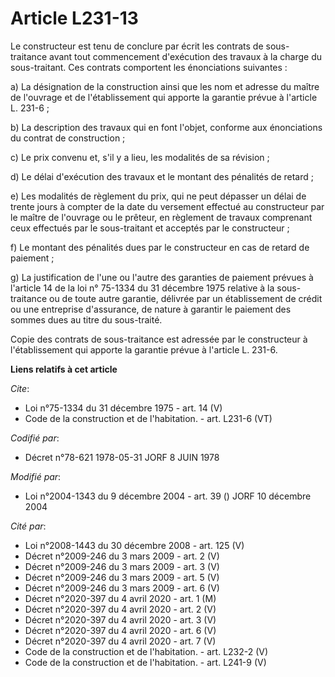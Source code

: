 # Article L231-13

Le constructeur est tenu de conclure par écrit les contrats de sous-traitance avant tout commencement d'exécution des travaux
à la charge du sous-traitant. Ces contrats comportent les énonciations suivantes : 

a) La désignation de la construction ainsi que les nom et adresse du maître de l'ouvrage et de l'établissement qui apporte la
garantie prévue à l'article L. 231-6 ; 

b) La description des travaux qui en font l'objet, conforme aux énonciations du contrat de construction ; 

c) Le prix convenu et, s'il y a lieu, les modalités de sa révision ; 

d) Le délai d'exécution des travaux et le montant des pénalités de retard ; 

e) Les modalités de règlement du prix, qui ne peut dépasser un délai de trente jours à compter de la date du versement
effectué au constructeur par le maître de l'ouvrage ou le prêteur, en règlement de travaux comprenant ceux effectués par le
sous-traitant et acceptés par le constructeur ; 

f) Le montant des pénalités dues par le constructeur en cas de retard de paiement ; 

g) La justification de l'une ou l'autre des garanties de paiement prévues à l'article 14 de la loi n° 75-1334 du 31 décembre
1975 relative à la sous-traitance ou de toute autre garantie, délivrée par un établissement de crédit ou une entreprise
d'assurance, de nature à garantir le paiement des sommes dues au titre du sous-traité. 

Copie des contrats de sous-traitance est adressée par le constructeur à l'établissement qui apporte la garantie prévue à
l'article L. 231-6.

**Liens relatifs à cet article**

_Cite_:

  - Loi n°75-1334 du 31 décembre 1975 - art. 14 (V)
  - Code de la construction et de l'habitation. - art. L231-6 (VT)

_Codifié par_:

  - Décret n°78-621 1978-05-31 JORF 8 JUIN 1978

_Modifié par_:

  - Loi n°2004-1343 du 9 décembre 2004 - art. 39 () JORF 10 décembre 2004

_Cité par_:

  - Loi n°2008-1443 du 30 décembre 2008 - art. 125 (V)
  - Décret n°2009-246 du 3 mars 2009 - art. 2 (V)
  - Décret n°2009-246 du 3 mars 2009 - art. 3 (V)
  - Décret n°2009-246 du 3 mars 2009 - art. 5 (V)
  - Décret n°2009-246 du 3 mars 2009 - art. 6 (V)
  - Décret n°2020-397 du 4 avril 2020 - art. 1 (M)
  - Décret n°2020-397 du 4 avril 2020 - art. 2 (V)
  - Décret n°2020-397 du 4 avril 2020 - art. 3 (V)
  - Décret n°2020-397 du 4 avril 2020 - art. 6 (V)
  - Décret n°2020-397 du 4 avril 2020 - art. 7 (V)
  - Code de la construction et de l'habitation. - art. L232-2 (V)
  - Code de la construction et de l'habitation. - art. L241-9 (V)
